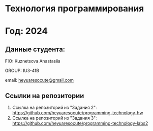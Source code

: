 # Технология программирования
# Год: 2024

## Данные студента:

FIO: Kuznetsova Anastasiia

GROUP: IU3-41B

email: heyuaresocute@gmail.com

## Ссылки на репозитории

1. Ссылка на репозиторий из "Задания 2": https://github.com/heyuaresocute/programming-technology-hw
2. Ссылка на репозиторий из "Задания 3": https://github.com/heyuaresocute/programming-technology-labs2

